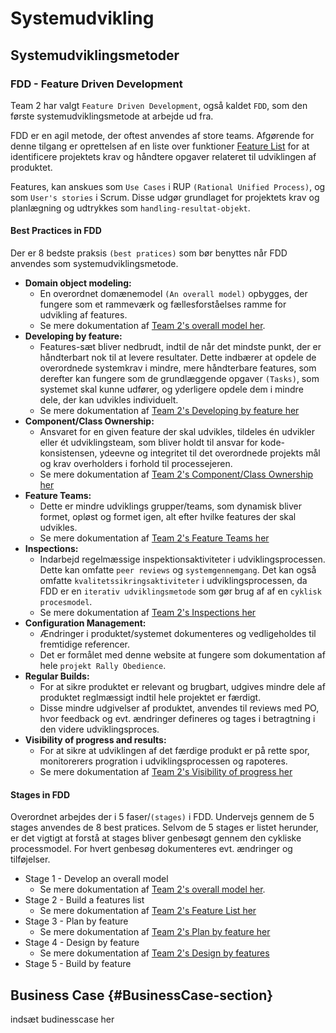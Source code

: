 # Systemudvikling

## Systemudviklingsmetoder


### FDD - Feature Driven Development
Team 2 har valgt `Feature Driven Development`, også kaldet `FDD`, som den første systemudviklingsmetode at arbejde ud fra.

FDD er en agil metode, der oftest anvendes af store teams. Afgørende for denne tilgang er oprettelsen af en liste over funktioner [Feature List](featureDrivenDevelopment.md#feature-list) for at identificere projektets krav og håndtere opgaver relateret til udviklingen af produktet.

Features, kan anskues som `Use Cases` i RUP `(Rational Unified Process)`, og som `User's stories` i Scrum. Disse udgør grundlaget for projektets krav og planlægning og udtrykkes som `handling-resultat-objekt`.

#### Best Practices in FDD
Der er 8 bedste praksis `(best pratices)` som bør benyttes når FDD anvendes som systemudviklingsmetode. 

*   __Domain object modeling:__
    * En overordnet domænemodel `(An overall model)` opbygges, der fungere som et rammeværk og fællesforståelses ramme for udvikling af features.
    * Se mere dokumentation af [Team 2's overall model her](featureDrivenDevelopment.md#An-overall-model).
*   __Developing by feature:__
    * Features-sæt bliver nedbrudt, indtil de når det mindste punkt, der er håndterbart nok til at levere resultater.
    Dette indbærer at opdele de overordnede systemkrav i mindre, mere håndterbare features, som derefter kan fungere som de grundlæggende opgaver `(Tasks)`, som systemet skal kunne udfører, og yderligere opdele dem i mindre dele, der kan udvikles individuelt.
    * Se mere dokumentation af [Team 2's Developing by feature her](featureDrivenDevelopment.md#Developing-by-feature)
*   __Component/Class Ownership:__
    * Ansvaret for en given feature der skal udvikles, tildeles én udvikler eller ét udviklingsteam, som bliver holdt til ansvar for kode-konsistensen, ydeevne og integritet til det overordnede projekts mål og krav overholders i forhold til processejeren.
    * Se mere dokumentation af [Team 2's Component/Class Ownership her](featureDrivenDevelopment.md#Component-class-ownership)
*   __Feature Teams:__
    * Dette er mindre udviklings grupper/teams, som dynamisk bliver formet, opløst og formet igen, alt efter hvilke features der skal udvikles.
    * Se mere dokumentation af [Team 2's Feature Teams her](featureDrivenDevelopment.md#Component-class-ownership)
*   __Inspections:__
    * Indarbejd regelmæssige inspektionsaktiviteter i udviklingsprocessen. Dette kan omfatte `peer reviews` og `systemgennemgang`. Det kan også omfatte `kvalitetssikringsaktiviteter` i udviklingsprocessen, da FDD er en `iterativ udviklingsmetode` som gør brug af af en `cyklisk procesmodel`.
    * Se mere dokumentation af [Team 2's Inspections her](featureDrivenDevelopment.md#inspections)
*   __Configuration Management:__
    * Ændringer i produktet/systemet dokumenteres og vedligeholdes til fremtidige referencer.
    * Det er formålet med denne website at fungere som dokumentation af hele `projekt Rally Obedience`.
*   __Regular Builds:__
    * For at sikre produktet er relevant og brugbart, udgives mindre dele af produktet reglmæssigt indtil hele projektet er færdigt.
    * Disse mindre udgivelser af produktet, anvendes til reviews med PO, hvor feedback og evt. ændringer defineres og tages i betragtning i den videre udviklingsproces.
*   __Visibility of progress and results:__
    * For at sikre at udviklingen af det færdige produkt er på rette spor, monitorerers progration i udviklingsprocessen og rapoteres.
    * Se mere dokumentation af [Team 2's Visibility of progress her](featureDrivenDevelopment.md#visibility-of-progress)

#### Stages in FDD
Overordnet arbejdes der i 5 faser/`(stages)` i FDD. Undervejs gennem de 5 stages anvendes de 8 best pratices. Selvom de 5 stages er listet herunder, er det vigtigt at forstå at stages bliver genbesøgt gennem den cykliske processmodel. For hvert genbesøg dokumenteres evt. ændringer og tilføjelser.

*   Stage 1 - Develop an overall model
    * Se mere dokumentation af [Team 2's overall model her](featureDrivenDevelopment.md#An-overall-model).
*   Stage 2 - Build a features list
    * Se mere dokumentation af [Team 2's Feature List her](featureDrivenDevelopment.md#feature-list)
*   Stage 3 - Plan by feature
    * Se mere dokumentation af [Team 2's Plan by feature her](featureDrivenDevelopment.md#plan-by-feature)
*   Stage 4 - Design by feature
    * Se mere dokumentation af [Team 2's Design by features](featureDrivenDevelopment.md#design-by-feature)
*   Stage 5 - Build by feature


## Business Case {#BusinessCase-section}
indsæt budinesscase her



